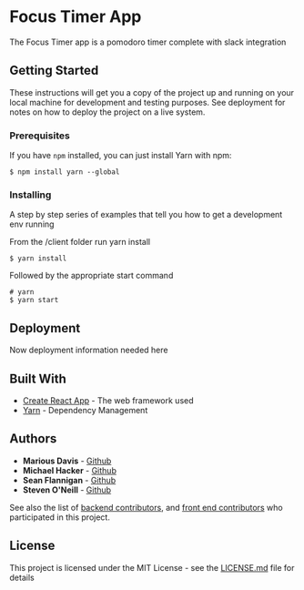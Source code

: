 # Focus Timer App

The Focus Timer app is a pomodoro timer complete with slack integration

## Getting Started

These instructions will get you a copy of the project up and running on your local machine for development and testing purposes. See deployment for notes on how to deploy the project on a live system.

### Prerequisites

If you have ```npm``` installed, you can just install Yarn with npm:

```
$ npm install yarn --global
```

### Installing

A step by step series of examples that tell you how to get a development env running

From the /client folder run yarn install

```
$ yarn install
```

Followed by the appropriate start command

```
# yarn
$ yarn start
```

## Deployment

Now deployment information needed here

## Built With

* [Create React App](https://facebook.github.io/create-react-app/) - The web framework used
* [Yarn](https://yarnpkg.com/en/) - Dependency Management

## Authors

* **Marious Davis** - [Github](https://github.com/Mlancelot88)
* **Michael Hacker** - [Github](https://github.com/m-j-hacker)
* **Sean Flannigan** - [Github](https://github.com/sean-one)
* **Steven O'Neill** - [Github](https://github.com/Steveno95)

See also the list of [backend contributors](https://github.com/labs11-pomodoro-timer/labs11-pomodoroTimer-BE/graphs/contributors), and [front end contributors](https://github.com/labs11-pomodoro-timer/labs11-pomodoroTimer-FE/graphs/contributors) who participated in this project.

## License

This project is licensed under the MIT License - see the [LICENSE.md](LICENSE.md) file for details

